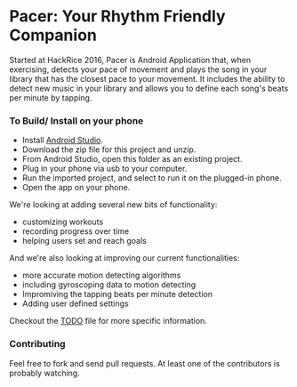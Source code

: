 Pacer: Your Rhythm Friendly Companion
=====================================

Started at HackRice 2016, Pacer is Android Application that, when exercising, detects your pace of movement and plays the song
in your library that has the closest pace to your movement. It includes the ability to detect new
music in your library and allows you to define each song's beats per minute by tapping.

### To Build/ Install on your phone
* Install [Android Studio](http://developer.android.com/sdk/index.html).
* Download the zip file for this project and unzip.
* From Android Studio, open this folder as an existing project.
* Plug in your phone via usb to your computer.
* Run the imported project, and select to run it on the plugged-in phone.
* Open the app on your phone.

We're looking at adding several new bits of functionality:
* customizing workouts
* recording progress over time
* helping users set and reach goals

And we're also looking at improving our current functionalities:
* more accurate motion detecting algorithms
* including gyroscoping data to motion detecting
* Impromiving the tapping beats per minute detection
* Adding user defined settings

Checkout the [TODO](https://github.com/jemitk/Pacer/blob/master/TODO.md) file for more specific information.
### Contributing

Feel free to fork and send pull requests. At least one of the contributors is probably watching.
